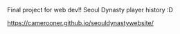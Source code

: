 Final project for web dev!! Seoul Dynasty player history :D

https://camerooner.github.io/seouldynastywebsite/
